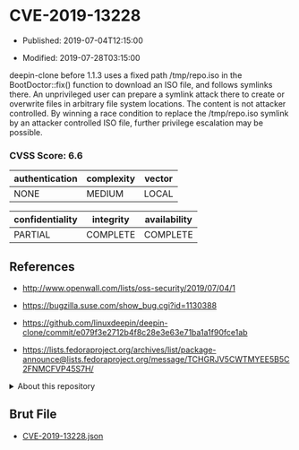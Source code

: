 # CVE-2019-13228

- Published: 2019-07-04T12:15:00

- Modified: 2019-07-28T03:15:00

deepin-clone before 1.1.3 uses a fixed path /tmp/repo.iso in the BootDoctor::fix() function to download an ISO file, and follows symlinks there. An unprivileged user can prepare a symlink attack there to create or overwrite files in arbitrary file system locations. The content is not attacker controlled. By winning a race condition to replace the /tmp/repo.iso symlink by an attacker controlled ISO file, further privilege escalation may be possible.

### CVSS Score: **6.6**

| authentication | complexity | vector |
| --- | --- | --- |
| NONE | MEDIUM | LOCAL |

| confidentiality | integrity | availability |
| --- | --- | --- |
| PARTIAL | COMPLETE | COMPLETE |

## References

* http://www.openwall.com/lists/oss-security/2019/07/04/1

* https://bugzilla.suse.com/show_bug.cgi?id=1130388

* https://github.com/linuxdeepin/deepin-clone/commit/e079f3e2712b4f8c28e3e63e71ba1a1f90fce1ab

* https://lists.fedoraproject.org/archives/list/package-announce@lists.fedoraproject.org/message/TCHGRJV5CWTMYEE5B5C2FNMCFVP45S7H/

<details>
<summary>About this repository</summary> 

  This repository is part of the project [Live Hack CVE](https://github.com/Live-Hack-CVE). Main website can be found [www.live-hack.org](https://www.live-hack.org) 
  
  Made by [Sn0wAlice](https://github.com/Sn0wAlice) for the people that care about security and need to have a feed of the latest CVEs. Hope you enjoy it, don't forget to star the repo and follow me on [Twitter](https://twitter.com/Sn0wAlice) and [Github](https://github.com/Sn0wAlice). And that is my [personnal website](https://www.alice-snow.me/)

  - [Home Page](https://github.com/Live-Hack-CVE)
  - [Framework](https://github.com/Live-Hack-CVE/cve-framework)
  - [CVE database](https://github.com/Live-Hack-CVE/full_database)
  - [Changelog](https://github.com/Live-Hack-CVE/Changelog)
</details>

## Brut File

* [CVE-2019-13228.json](https://raw.githubusercontent.com/Live-Hack-CVE/full_database/main/cves/2019/CVE-2019-13228.json)


